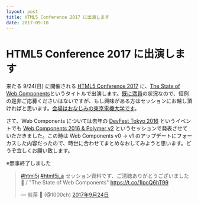 ```yaml
---
layout: post
title: HTML5 Conference 2017 に出演します
date: 2017-09-10
---
```


# HTML5 Conference 2017 に出演します

来たる 9/24(日) に開催される [HTML5 Conference 2017](http://events.html5j.org/conference/2017/9/) に、[The State of Web Components](http://events.html5j.org/conference/2017/9/session/#a5)というタイトルで出演します。[既に満員](https://html5j.connpass.com/event/64992/)の状況なので、恒例の是非ご応募くださいはないですが、もし興味がある方はセッションにお越し頂ければと思います。[会場はおなじみの東京電機大学です](http://events.html5j.org/conference/2017/9/access/)。

さて、Web Components については去年の [DevFest Tokyo 2016](https://gdg-tokyo.connpass.com/event/38927/) というイベントでも [Web Components 2016 & Polymer v2](https://1000ch.github.io/slide/webcomponents-2016/) というセッションで発表させていただきました。この時は Web Components v0 -> v1 のアップデートにフォーカスした内容だったので、時世に合わせてまとめなおしてみようと思います。どうぞ宜しくお願い致します。

※無事終了しました

<blockquote class="twitter-tweet" data-lang="ja"><p lang="ja" dir="ltr"><a href="https://twitter.com/hashtag/html5j?src=hash">#html5j</a> <a href="https://twitter.com/hashtag/html5j_a?src=hash">#html5j_a</a> セッション資料です、ご清聴ありがとうございました 🙏 / &quot;The State of Web Components&quot; <a href="https://t.co/1IpoQ6hT99">https://t.co/1IpoQ6hT99</a></p>&mdash; 煎茶 🍵 (@1000ch) <a href="https://twitter.com/1000ch/status/911867298398400513">2017年9月24日</a></blockquote>
